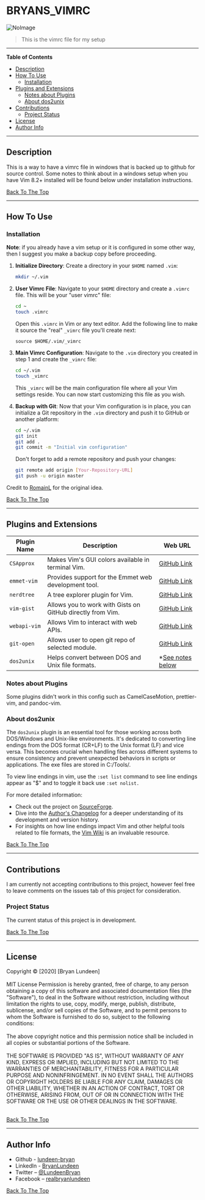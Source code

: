 # BRYANS_VIMRC

![NoImage]([placeholder])

> This is the vimrc file for my setup

---

**Table of Contents**

<!-- TOC -->

- [Description](#description)
- [How To Use](#how-to-use)
  - [Installation](#installation)
- [Plugins and Extensions](#plugins-and-extensions)
  - [Notes about Plugins](#notes-about-plugins)
  - [About dos2unix](#about-dos2unix)
- [Contributions](#contributions)
  - [Project Status](#project-status)
- [License](#license)
- [Author Info](#author-info)

<!-- /TOC -->

---

## Description

This is a way to have a vimrc file in windows that is backed up to github for source control. Some notes to think about in a windows setup when you have Vim 8.2+ installed will be found below under installation instructions.

[Back To The Top](#bryans_vimrc)

---

## How To Use

### Installation

**Note**: if you already have a vim setup or it is configured in some other way, then I suggest you make a backup copy before proceeding.

1. **Initialize Directory**: Create a directory in your `$HOME` named `.vim`:

   ```bash
   mkdir ~/.vim
   ```
2. **User Vimrc File**: Navigate to your `$HOME` directory and create a `.vimrc` file. This will be your "user vimrc" file:

   ```bash
   cd ~
   touch .vimrc
   ```

   Open this `.vimrc` in Vim or any text editor. Add the following line to make it source the "real" `_vimrc` file you'll create next:

   ```vim
   source $HOME/.vim/_vimrc
   ```
3. **Main Vimrc Configuration**: Navigate to the `.vim` directory you created in step 1 and create the `_vimrc` file:

   ```bash
   cd ~/.vim
   touch _vimrc
   ```

   This `_vimrc` will be the main configuration file where all your Vim settings reside. You can now start customizing this file as you wish.
4. **Backup with Git**: Now that your Vim configuration is in place, you can initialize a Git repository in the `.vim` directory and push it to GitHub or another platform:

   ```bash
   cd ~/.vim
   git init
   git add .
   git commit -m "Initial vim configuration"
   ```

   Don't forget to add a remote repository and push your changes:

   ```bash
   git remote add origin [Your-Repository-URL]
   git push -u origin master
   ```

Credit to [RomainL](https://github.com/romainl/idiomatic-vimrc) for the original idea.

[Back To The Top](#bryans_vimrc)

---

## Plugins and Extensions

| Plugin Name    | Description                                                | Web URL                                               |
| -------------- | ---------------------------------------------------------- | ----------------------------------------------------- |
| `CSApprox`   | Makes Vim's GUI colors available in terminal Vim.          | [GitHub Link](https://github.com/godlygeek/csapprox)     |
| `emmet-vim`  | Provides support for the Emmet web development tool.       | [GitHub Link](https://github.com/mattn/emmet-vim)        |
| `nerdtree`   | A tree explorer plugin for Vim.                            | [GitHub Link](https://github.com/preservim/nerdtree)     |
| `vim-gist`   | Allows you to work with Gists on GitHub directly from Vim. | [GitHub Link](https://github.com/mattn/vim-gist)         |
| `webapi-vim` | Allows Vim to interact with web APIs.                      | [GitHub Link](https://github.com/mattn/webapi-vim)       |
| `git-open  ` | Allows user to open git repo of selected module.           | [GitHub Link](https://github.com/lundeen-bryan/git-open) |
| `dos2unix`   | Helps convert between DOS and Unix file formats.           | *[See notes below](#about-dos2unix)                      |

### Notes about Plugins

Some plugins didn't work in this config such as CamelCaseMotion, prettier-vim, and pandoc-vim.

### About dos2unix

The `dos2unix` plugin is an essential tool for those working across both DOS/Windows and Unix-like environments. It's dedicated to converting line endings from the DOS format (CR+LF) to the Unix format (LF) and vice versa. This becomes crucial when handling files across different systems to ensure consistency and prevent unexpected behaviors in scripts or applications. The exe files are stored in C:/Tools/.

To view line endings in vim, use the `:set list` command to see line endings appear as "$" and to toggle it back use `:set nolist.`

For more detailed information:

- Check out the project on [SourceForge](https://sourceforge.net/projects/dos2unix/).
- Dive into the [Author&#39;s Changelog](https://dos2unix.sourceforge.io/) for a deeper understanding of its development and version history.
- For insights on how line endings impact Vim and other helpful tools related to file formats, the [Vim Wiki](https://vim.fandom.com/wiki/File_format#Tools) is an invaluable resource.

[Back To The Top](#bryans_vimrc)

---

## Contributions

I am currently not accepting contributions to this project, however feel free to leave comments on the issues tab of this project for consideration.

### Project Status

The current status of this project is in development.

[Back To The Top](#bryans_vimrc)

---

## License

<mitlicense>
Copyright © [2020] [Bryan Lundeen]
<br/><br/>
MIT License
Permission is hereby granted, free of charge, to any person obtaining a copy of this software and associated documentation files (the "Software"), to deal in the Software without restriction, including without limitation the rights to use, copy, modify, merge, publish, distribute, sublicense, and/or sell copies of the Software, and to permit persons to whom the Software is furnished to do so, subject to the following conditions:
<br/><br/>
The above copyright notice and this permission notice shall be included in all copies or substantial portions of the Software.
<br/><br/>
THE SOFTWARE IS PROVIDED "AS IS", WITHOUT WARRANTY OF ANY KIND, EXPRESS OR IMPLIED, INCLUDING BUT NOT LIMITED TO THE WARRANTIES OF MERCHANTABILITY, FITNESS FOR A PARTICULAR PURPOSE AND NONINFRINGEMENT. IN NO EVENT SHALL THE AUTHORS OR COPYRIGHT HOLDERS BE LIABLE FOR ANY CLAIM, DAMAGES OR OTHER LIABILITY, WHETHER IN AN ACTION OF CONTRACT, TORT OR OTHERWISE, ARISING FROM, OUT OF OR IN CONNECTION WITH THE SOFTWARE OR THE USE OR OTHER DEALINGS IN THE SOFTWARE.
<br/><br/>
<mitlicense>

[Back To The Top](#bryans_vimrc)

---

## Author Info

- Github - [lundeen-bryan](https://github.com/lundeen-bryan)
- LinkedIn - [BryanLundeen](https://www.linkedin.com/in/bryanlundeen/)
- Twitter – [@LundeenBryan](https://twitter.com/LundeenBryan)
- Facebook – [realbryanlundeen](https://www.facebook.com/realbryanlundeen)

[Back To The Top](#bryans_vimrc)
